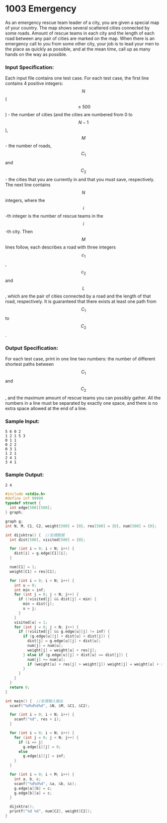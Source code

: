 # 1003 Emergency
As an emergency rescue team leader of a city, you are given a special map of your country. The map shows several scattered cities connected by some roads. Amount of rescue teams in each city and the length of each road between any pair of cities are marked on the map. When there is an emergency call to you from some other city, your job is to lead your men to the place as quickly as possible, and at the mean time, call up as many hands on the way as possible.

### Input Specification:

Each input file contains one test case. For each test case, the first line contains 4 positive integers: $$N$$ ($$\le 500$$) - the number of cities (and the cities are numbered from 0 to $$N-1$$), $$M$$ - the number of roads, $$C_1$$ and $$C_2$$ - the cities that you are currently in and that you must save, respectively. The next line contains $$N$$ integers, where the $$i$$-th integer is the number of rescue teams in the $$i$$-th city. Then $$M$$ lines follow, each describes a road with three integers $$c_1$$, $$c_2$$ and $$L$$, which are the pair of cities connected by a road and the length of that road, respectively. It is guaranteed that there exists at least one path from $$C_1$$ to $$C_2$$.

### Output Specification:

For each test case, print in one line two numbers: the number of different shortest paths between $$C_1$$ and $$C_2$$, and the maximum amount of rescue teams you can possibly gather.  All the numbers in a line must be separated by exactly one space, and there is no extra space allowed at the end of a line.

### Sample Input:
```in
5 6 0 2
1 2 1 5 3
0 1 1
0 2 2
0 3 1
1 2 1
2 4 1
3 4 1
```

### Sample Output:
```out
2 4
```
```cpp
#include <stdio.h>
#define inf 99999
typedef struct {
  int edge[500][500];
} graph;

graph g;
int N, M, C1, C2, weight[500] = {0}, res[500] = {0}, num[500] = {0};

int dijsktra() {  //处理数据
  int dist[500], visited[500] = {0};

  for (int i = 0; i < N; i++) {
    dist[i] = g.edge[C1][i];
  }

  num[C1] = 1;
  weight[C1] = res[C1];

  for (int i = 0; i < N; i++) {
    int u = 0;
    int min = inf;
    for (int j = 0; j < N; j++) {
      if (!visited[j] && dist[j] < min) {
        min = dist[j];
        u = j;
      }
    }
    visited[u] = 1;
    for (int j = 0; j < N; j++) {
      if (!visited[j] && g.edge[u][j] != inf) {
        if (g.edge[u][j] + dist[u] < dist[j]) {
          dist[j] = g.edge[u][j] + dist[u];
          num[j] = num[u];
          weight[j] = weight[u] + res[j];
        } else if (g.edge[u][j] + dist[u] == dist[j]) {
          num[j] += num[u];
          if (weight[u] + res[j] > weight[j]) weight[j] = weight[u] + res[j];
        }
      }
    }
  }
  return 0;
}

int main() {  //处理输入输出
  scanf("%d%d%d%d", &N, &M, &C1, &C2);

  for (int i = 0; i < N; i++) {
    scanf("%d", res + i);
  }

  for (int i = 0; i < N; i++) {
    for (int j = 0; j < N; j++) {
      if (i == j)
        g.edge[i][j] = 0;
      else
        g.edge[i][j] = inf;
    }
  }

  for (int i = 0; i < M; i++) {
    int a, b, c;
    scanf("%d%d%d", &a, &b, &c);
    g.edge[a][b] = c;
    g.edge[b][a] = c;
  }

  dijsktra();
  printf("%d %d", num[C2], weight[C2]);
}

```